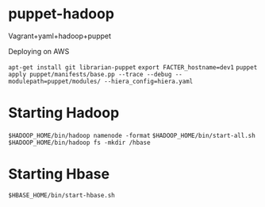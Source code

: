 puppet-hadoop
=============

Vagrant+yaml+hadoop+puppet

Deploying on AWS

```apt-get install git librarian-puppet``` 
```export FACTER_hostname=dev1```
```puppet apply puppet/manifests/base.pp --trace --debug --modulepath=puppet/modules/ --hiera_config=hiera.yaml```

Starting Hadoop
===============
```$HADOOP_HOME/bin/hadoop namenode -format```
```$HADOOP_HOME/bin/start-all.sh```
```$HADOOP_HOME/bin/hadoop fs -mkdir /hbase```

Starting Hbase
===============
```$HBASE_HOME/bin/start-hbase.sh```
